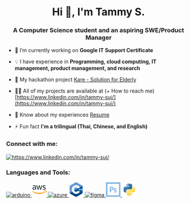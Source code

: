 <h1 align="center">Hi 👋, I'm Tammy S.</h1>
<h3 align="center">A Computer Science student and an aspiring SWE/Product Manager</h3>

- 🌱 I’m currently working on **Google IT Support Certificate**

- 💡 I have experience in **Programming, cloud computing, IT management, product management, and research**

- 🤝 My hackathon project [Kare - Solution for Elderly](https://devpost.com/software/kare-solutions-for-elderly?ref_content=my-projects-tab&ref_feature=my_projects#)

- 👨‍💻 All of my projects are available at (+ How to reach me) [https://www.linkedin.com/in/tammy-suj/](https://www.linkedin.com/in/tammy-suj/)

- 📄 Know about my experiences [Resume](https://drive.google.com/file/d/1JXqPRSUHBDDcAU_JIh5u8QKbDtPPEU1f/view?usp=sharing)

- ⚡ Fun fact **I'm a trilingual (Thai, Chinese, and English)**

<h3 align="left">Connect with me:</h3>
<p align="left">
<a href="https://linkedin.com/in/https://www.linkedin.com/in/tammy-suj/" target="blank"><img align="center" src="https://raw.githubusercontent.com/rahuldkjain/github-profile-readme-generator/master/src/images/icons/Social/linked-in-alt.svg" alt="https://www.linkedin.com/in/tammy-suj/" height="30" width="40" /></a>
</p>

<h3 align="left">Languages and Tools:</h3>
<p align="left"> <a href="https://www.arduino.cc/" target="_blank" rel="noreferrer"> <img src="https://cdn.worldvectorlogo.com/logos/arduino-1.svg" alt="arduino" width="40" height="40"/> </a> <a href="https://aws.amazon.com" target="_blank" rel="noreferrer"> <img src="https://raw.githubusercontent.com/devicons/devicon/master/icons/amazonwebservices/amazonwebservices-original-wordmark.svg" alt="aws" width="40" height="40"/> </a> <a href="https://azure.microsoft.com/en-in/" target="_blank" rel="noreferrer"> <img src="https://www.vectorlogo.zone/logos/microsoft_azure/microsoft_azure-icon.svg" alt="azure" width="40" height="40"/> </a> <a href="https://www.w3schools.com/cpp/" target="_blank" rel="noreferrer"> <img src="https://raw.githubusercontent.com/devicons/devicon/master/icons/cplusplus/cplusplus-original.svg" alt="cplusplus" width="40" height="40"/> </a> <a href="https://www.figma.com/" target="_blank" rel="noreferrer"> <img src="https://www.vectorlogo.zone/logos/figma/figma-icon.svg" alt="figma" width="40" height="40"/> </a> <a href="https://www.photoshop.com/en" target="_blank" rel="noreferrer"> <img src="https://raw.githubusercontent.com/devicons/devicon/master/icons/photoshop/photoshop-line.svg" alt="photoshop" width="40" height="40"/> </a> <a href="https://www.python.org" target="_blank" rel="noreferrer"> <img src="https://raw.githubusercontent.com/devicons/devicon/master/icons/python/python-original.svg" alt="python" width="40" height="40"/> </a> </p>
